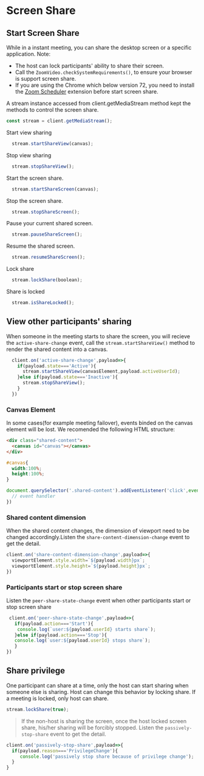 # Screen Share

## Start Screen Share

While in a instant meeting, you can share the desktop screen or a specific application.
Note:
  - The host can lock participants' ability to share their screen.
  - Call the `ZoomVideo.checkSystemRequirements()`, to ensure your browser is support screen share.
  - If you are using the Chrome which below version 72, you need to install the [Zoom Scheduler](https://chrome.google.com/webstore/detail/zoom-scheduler/kgjfgplpablkjnlkjmjdecgdpfankdle) extension before start screen share.

A stream instance accessed from client.getMediaStream method kept the methods to control the screen share.
```javascript
const stream = client.getMediaStream();
```

Start view sharing
```javascript
  stream.startShareView(canvas);
```

Stop view sharing
```javascript
  stream.stopShareView();
```

Start the screen share.
```javascript
  stream.startShareScreen(canvas);
```

Stop the screen share.
```javascript
  stream.stopShareScreen();
```

Pause your current shared screen.
```javascript
  stream.pauseShareScreen();
```

Resume the shared screen.
```javascript
  stream.resumeShareScreen();
```

Lock share
```javascript
  stream.lockShare(boolean);
```

Share is locked
```javascript
  stream.isShareLocked();
```


## View other participants' sharing

When someone in the meeting starts to share the screen, you will recieve the `active-share-change` event, call the `stream.startShareView()` method to render the shared content into a canvas.

```javascript
  client.on('active-share-change',payload=>{
    if(payload.state==='Active'){
      stream.startShareView(canvasElement,payload.activeUserId);
    }else if(payload.state==='Inactive'){
      stream.stopShareView();
    }
  })
```

### Canvas Element
In some cases(for example meeting failover), events binded on the canvas element will be lost. We recomended the following HTML structure:

```html
<div class="shared-content">
  <canvas id="canvas"></canvas>
</div>

```

```css
#canvas{
  width:100%;
  height:100%;
}
```

```javascript
document.querySelector('.shared-content').addEventListener('click',event=>{
  // event handler
})
```

### Shared content dimension
When the shared content changes, the dimension of viewport need to be changed accordingly.Listen the `share-content-dimension-change` event to get the detail.

```javascript
client.on('share-content-dimension-change',payload=>{
  viewportElement.style.width=`${payload.width}px`;
  viewportElement.style.height=`${payload.height}px`;
})
```

### Participants start or stop screen share
Listen the `peer-share-state-change` event when other participants start or stop screen share

```javascript
 client.on('peer-share-state-change',payload=>{
   if(payload.action==='Start'){
    console.log(`user:${payload.userId} starts share`);
   }else if(payload.action==='Stop'){
   console.log(`user:${payload.userId} stops share`);
   }
})
```
## Share privilege
One participant can share at a time, only the host can start sharing when someone else is sharing. Host can change this behavior by locking share. If a meeting is locked, only host can share.

```javascript
stream.lockShare(true);
```

> If the non-host is sharing the screen, once the host locked screen share, his/her sharing will be forcibly stopped. Listen the `passively-stop-share` event to get the detail.

```javascript
client.on('passively-stop-share',payload=>{
  if(payload.reason==='PrivilegeChange'){
     console.log('passively stop share because of privilege change');
  }
}
```